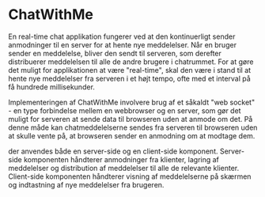 # ChatWithMe
En real-time chat applikation fungerer ved at den kontinuerligt sender anmodninger til en server for at hente nye meddelelser. Når en bruger sender en meddelelse, bliver den sendt til serveren, som derefter distribuerer meddelelsen til alle de andre brugere i chatrummet. For at gøre det muligt for applikationen at være "real-time", skal den være i stand til at hente nye meddelelser fra serveren i et højt tempo, ofte med et interval på få hundrede millisekunder.

Implementeringen af ChatWithMe involvere brug af et såkaldt "web socket" - en type forbindelse mellem en webbrowser og en server, som gør det muligt for serveren at sende data til browseren uden at anmode om det. På denne måde kan chatmeddelelserne sendes fra serveren til browseren uden at skulle vente på, at browseren sender en anmodning om at modtage dem.

der anvendes både en server-side og en client-side komponent. Server-side komponenten håndterer anmodninger fra klienter, lagring af meddelelser og distribution af meddelelser til alle de relevante klienter. Client-side komponenten håndterer visning af meddelelserne på skærmen og indtastning af nye meddelelser fra brugeren.
